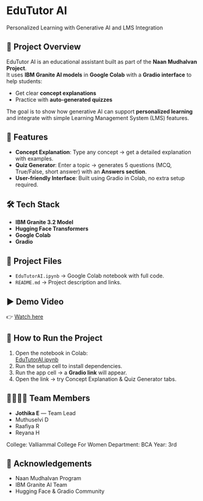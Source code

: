 # EduTutor AI   
Personalized Learning with Generative AI and LMS Integration  


## 📌 Project Overview  
EduTutor AI is an educational assistant built as part of the **Naan Mudhalvan Project**.  
It uses **IBM Granite AI models** in **Google Colab** with a **Gradio interface** to help students:  
- Get clear **concept explanations**  
- Practice with **auto-generated quizzes**  

The goal is to show how generative AI can support **personalized learning** and integrate with simple Learning Management System (LMS) features.  


## 🚀 Features  
- **Concept Explanation**: Type any concept  → get a detailed explanation with examples.  
- **Quiz Generator**: Enter a topic → generates 5 questions (MCQ, True/False, short answer) with an **Answers section**.  
- **User-friendly Interface**: Built using Gradio in Colab, no extra setup required.  


## 🛠️ Tech Stack  
- **IBM Granite 3.2 Model**  
- **Hugging Face Transformers**  
- **Google Colab**  
- **Gradio**  


## 📂 Project Files  
- `EduTutorAI.ipynb` → Google Colab notebook with full code.  
- `README.md` → Project description and links.  


## ▶️ Demo Video  
👉 [Watch here](PASTE-YOUR-GOOGLE-DRIVE-LINK)  


## 🔗 How to Run the Project  
1. Open the notebook in Colab:  
   [EduTutorAI.ipynb](https://colab.research.google.com/github/JothikaElumalai15/EduTutor-AI)
2. Run the setup cell to install dependencies.  
3. Run the app cell → a **Gradio link** will appear.  
4. Open the link → try Concept Explanation & Quiz Generator tabs.  


## 👨‍👩‍👧‍👦 Team Members  
- **Jothika E** — Team Lead  
- Muthuselvi D  
- Raafiya R 
- Reyana H 

College: Valliammal College For Women
Department: BCA Year: 3rd


## 🙏 Acknowledgements  
- Naan Mudhalvan Program  
- IBM Granite AI Team  
- Hugging Face & Gradio Community

